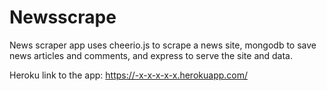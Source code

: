 # Newsscrape
News scraper app uses cheerio.js to scrape a news site, mongodb to save news articles and comments, and express to serve the site and data.


Heroku link to the app: https://-x-x-x-x-x.herokuapp.com/

